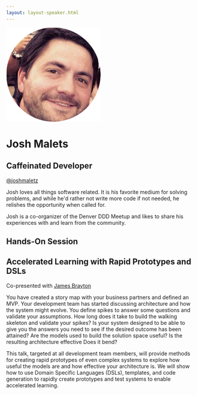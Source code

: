 ```yaml
---
layout: layout-speaker.html
---
```

<div class="container section featured-speaker">
  <div class="row">
    <div class="col-xs-12 col-sm-2 img-container">
      <img class="speaker-page-img" src="../img/speakers/Josh-Maletz-ON.png">
    </div>
    <div class="col-xs-12 col-sm-10 copy-container">
        <h1 class="speaker-header">Josh Malets</h1>
        <h2 class="speaker-subtitle">Caffeinated Developer</h2>
        <p class="copy"><a class="speaker-handle" href="https://twitter.com/joshmaletz" target="_blank">@joshmaletz</a></p>
        <p class="copy">Josh loves all things software related. It is his favorite medium for solving problems, and while he'd rather not write more code if not needed, he relishes the opportunity when called for.</p>
        <p class="copy">Josh is a co-organizer of the Denver DDD Meetup and likes to share his experiences with and learn from the community.</p>
        <h2 class="speaker-subheader">Hands-On Session</h2>
        <h2 class="speaker-subheader gold">Accelerated Learning with Rapid Prototypes and DSLs</h2>
        <p class="copy">Co-presented with <a href="james-brayton.html">James Brayton</a></p>
        <p class="copy">You have created a story map with your business partners and defined an MVP. Your development team has started discussing architecture and how the system might evolve. You define spikes to answer some questions and validate your assumptions. How long does it take to build the walking skeleton and validate your spikes? Is your system designed to be able to give you the answers you need to see if the desired outcome has been attained? Are the models used to build the solution space useful? Is the resulting architecture effective Does it bend?</p>
        <p class="copy">This talk, targeted at all development team members, will provide methods for creating rapid prototypes of even complex systems to explore how useful the models are and how effective your architecture is. We will show how to use Domain Specific Languages (DSLs), templates, and code generation to rapidly create prototypes and test systems to enable accelerated learning.</p>
    </div>
  </div>
</div>